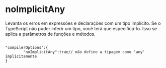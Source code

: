 # noImplicitAny

Levanta os erros em expressões e declarações com um tipo implícito. Se o TypeScript não puder inferir um tipo, você terá que especificá-lo. Isso se aplica a parâmetros de funções e métodos.

```

"compilerOptions":{
        "noImplicitAny":true// não define a tipagem como 'any' implicitamente
}

```
